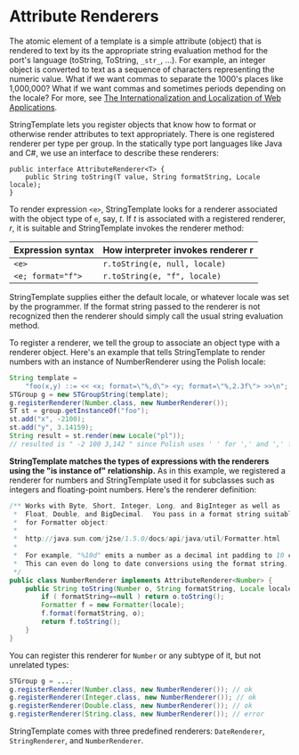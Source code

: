# Attribute Renderers

The atomic element of a template is a simple attribute (object) that is rendered to text by its the appropriate string evaluation method for the port's language (toString, ToString, `_str_`, ...).
For example, an integer object is converted to text as a sequence of characters representing the numeric value. 
What if we want commas to separate the 1000's places like 1,000,000? 
What if we want commas and sometimes periods depending on the locale? 
For more, see [The Internationalization and Localization of Web Applications](http://www.cs.usfca.edu/~parrt/papers/i18n.pdf).

StringTemplate lets you register objects that know how to format or otherwise render attributes to text appropriately.
There is one registered renderer per type per group. 
In the statically type port languages like Java and C#, we use an interface to describe these renderers:
 
```
public interface AttributeRenderer<T> {
    public String toString(T value, String formatString, Locale locale);
}
```
 
To render expression `<e>`, StringTemplate looks for a renderer associated with the object type of `e`, say, *t*. 
If *t* is associated with a registered renderer, *r*, it is suitable and StringTemplate invokes the renderer method:
 
| Expression syntax | How interpreter invokes renderer r |
|-------------------|------------------------------------|
| `<e>`             | `r.toString(e, null, locale)`      |
| `<e; format="f">` | `r.toString(e, "f", locale)`       |

StringTemplate supplies either the default locale, or whatever locale was set by the programmer. 
If the format string passed to the renderer is not recognized then the renderer should simply call the usual string evaluation method.

To register a renderer, we tell the group to associate an object type with a renderer object. 
Here's an example that tells StringTemplate to render numbers with an instance of NumberRenderer using the Polish locale:
 
```java
String template =
    "foo(x,y) ::= << <x; format=\"%,d\"> <y; format=\"%,2.3f\"> >>\n";
STGroup g = new STGroupString(template);
g.registerRenderer(Number.class, new NumberRenderer());
ST st = group.getInstanceOf("foo");
st.add("x", -2100);
st.add("y", 3.14159);
String result = st.render(new Locale("pl"));
// resulted is " -2 100 3,142 " since Polish uses ' ' for ',' and ',' for '.'
```

**StringTemplate matches the types of expressions with the renderers using the "is instance of" relationship.**
As in this example, we registered a renderer for numbers and StringTemplate used it for subclasses such as integers and floating-point numbers. 
Here's the renderer definition:
 
```java
/** Works with Byte, Short, Integer, Long, and BigInteger as well as
 *  Float, Double, and BigDecimal.  You pass in a format string suitable
 *  for Formatter object:
 *
 *  http://java.sun.com/j2se/1.5.0/docs/api/java/util/Formatter.html
 *
 *  For example, "%10d" emits a number as a decimal int padding to 10 char.
 *  This can even do long to date conversions using the format string.
 */
public class NumberRenderer implements AttributeRenderer<Number> {
    public String toString(Number o, String formatString, Locale locale) {
        if ( formatString==null ) return o.toString();
        Formatter f = new Formatter(locale);
        f.format(formatString, o);
        return f.toString();
    }
}
```

You can register this renderer for `Number` or any subtype of it, but not unrelated types:

```java
STGroup g = ...;
g.registerRenderer(Number.class, new NumberRenderer()); // ok
g.registerRenderer(Integer.class, new NumberRenderer()); // ok
g.registerRenderer(Double.class, new NumberRenderer()); // ok
g.registerRenderer(String.class, new NumberRenderer()); // error
```

StringTemplate comes with three predefined renderers: `DateRenderer`, `StringRenderer`, and `NumberRenderer`.
